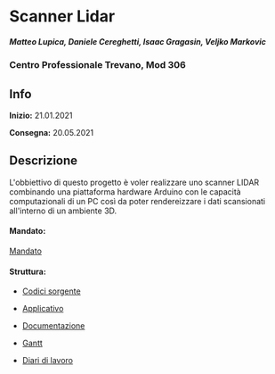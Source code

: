 # Scanner Lidar
##### Matteo Lupica, Daniele Cereghetti, Isaac Gragasin, Veljko Markovic
### Centro Professionale Trevano, Mod 306
## Info
**Inizio:** 21.01.2021

**Consegna:** 20.05.2021

## Descrizione
L'obbiettivo di questo progetto è voler realizzare uno scanner LIDAR combinando una piattaforma hardware Arduino con le 
capacità computazionali di un PC così da poter rendereizzare i dati scansionati all'interno di un ambiente 3D.

#### Mandato:
[Mandato](/QdC_SecondoSemestre(GP)_ScannerLidar.docx) 

#### Struttura:
- [Codici sorgente](Source_Code/)

- [Applicativo](Applicativi)

- [Documentazione](Documentazione/)

- [Gantt](Pianificazione/)

- [Diari di lavoro](Diario)
